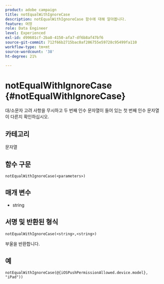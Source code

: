 ```yaml
---
product: adobe campaign
title: notEqualWithIgnoreCase
description: notEqualWithIgnoreCase 함수에 대해 알아봅니다.
feature: 여정
role: Data Engineer
level: Experienced
exl-id: d99601cf-2ba8-4150-afa7-df6b8af47bf6
source-git-commit: 712f66b2715bac0af206755e59728c95499fa110
workflow-type: tm+mt
source-wordcount: '38'
ht-degree: 21%

---
```


# notEqualWithIgnoreCase {#notEqualWithIgnoreCase}

대/소문자 고려 사항을 무시하고 두 번째 인수 문자열이 들어 있는 첫 번째 인수 문자열이 다른지 확인하십시오.

## 카테고리

문자열

## 함수 구문

`notEqualWithIgnoreCase(<parameters>)`

## 매개 변수

* string

## 서명 및 반환된 형식

`notEqualWithIgnoreCase(<string>,<string>)`

부울을 반환합니다.

## 예

`notEqualWithIgnoreCase(@{iOSPushPermissionAllowed.device.model}, "iPad"))`
